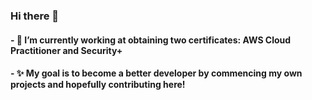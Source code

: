 ### Hi there 👋

#### - 🌱 I’m currently working at obtaining two certificates: AWS Cloud Practitioner and Security+
#### - ✨ My goal is to become a better developer by commencing my own projects and hopefully contributing here!
<!--
**DevanRenwick/DevanRenwick** is a ✨ _special_ ✨ repository because its `README.md` (this file) appears on your GitHub profile.

Here are some ideas to get you started:

- 🔭 I’m currently working on ...
- 🌱 I’m currently learning ...
- 👯 I’m looking to collaborate on ...
- 🤔 I’m looking for help with ...
- 💬 Ask me about ...
- 📫 How to reach me: ...
- 😄 Pronouns: ...
- ⚡ Fun fact: ...
-->
